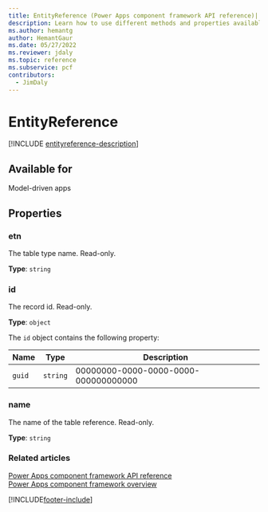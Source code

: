 ```yaml
---
title: EntityReference (Power Apps component framework API reference)| Microsoft Docs
description: Learn how to use different methods and properties available for EntityReference in Power Apps component framework.
ms.author: hemantg
author: HemantGaur
ms.date: 05/27/2022
ms.reviewer: jdaly
ms.topic: reference
ms.subservice: pcf
contributors:
  - JimDaly
---
```


# EntityReference

[!INCLUDE [entityreference-description](includes/entityreference-description.md)]

## Available for

Model-driven apps

## Properties

### etn

The table type name. Read-only.

**Type**: `string`

### id

The record id. Read-only.

**Type**: `object`

The `id` object contains the following property:

| Name   | Type     | Description                          |
| ------ | -------- | ------------------------------------ |
| `guid` | `string` | 00000000-0000-0000-0000-000000000000 |

### name

The name of the table reference. Read-only.

**Type**: `string`

### Related articles

[Power Apps component framework API reference](../reference/index.md)<br/>
[Power Apps component framework overview](../overview.md)

[!INCLUDE[footer-include](../../../includes/footer-banner.md)]
